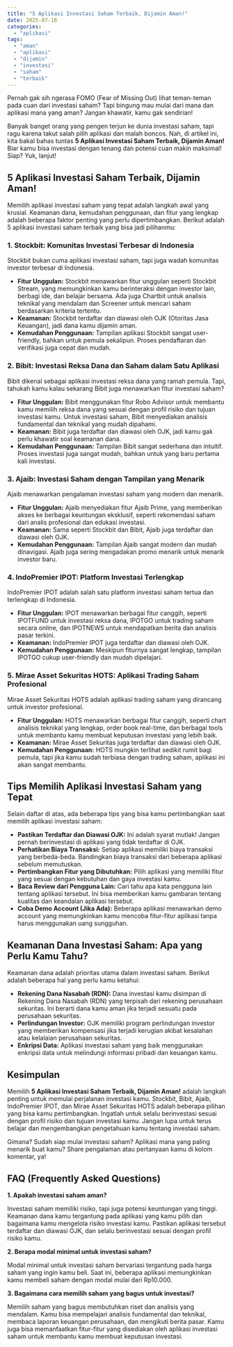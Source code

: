 ```yaml
---
title: "5 Aplikasi Investasi Saham Terbaik, Dijamin Aman!"
date: 2025-07-16
categories: 
  - "aplikasi"
tags: 
  - "aman"
  - "aplikasi"
  - "dijamin"
  - "investasi"
  - "saham"
  - "terbaik"
---
```


Pernah gak sih ngerasa FOMO (Fear of Missing Out) lihat teman-teman pada cuan dari investasi saham? Tapi bingung mau mulai dari mana dan aplikasi mana yang aman? Jangan khawatir, kamu gak sendirian!

Banyak banget orang yang pengen terjun ke dunia investasi saham, tapi ragu karena takut salah pilih aplikasi dan malah boncos. Nah, di artikel ini, kita bakal bahas tuntas **5 Aplikasi Investasi Saham Terbaik, Dijamin Aman!** Biar kamu bisa investasi dengan tenang dan potensi cuan makin maksimal! Siap? Yuk, lanjut!

## 5 Aplikasi Investasi Saham Terbaik, Dijamin Aman!

Memilih aplikasi investasi saham yang tepat adalah langkah awal yang krusial. Keamanan dana, kemudahan penggunaan, dan fitur yang lengkap adalah beberapa faktor penting yang perlu dipertimbangkan. Berikut adalah 5 aplikasi investasi saham terbaik yang bisa jadi pilihanmu:

### 1\. Stockbit: Komunitas Investasi Terbesar di Indonesia

Stockbit bukan cuma aplikasi investasi saham, tapi juga wadah komunitas investor terbesar di Indonesia.

- **Fitur Unggulan:** Stockbit menawarkan fitur unggulan seperti Stockbit Stream, yang memungkinkan kamu berinteraksi dengan investor lain, berbagi ide, dan belajar bersama. Ada juga Chartbit untuk analisis teknikal yang mendalam dan Screener untuk mencari saham berdasarkan kriteria tertentu.
- **Keamanan:** Stockbit terdaftar dan diawasi oleh OJK (Otoritas Jasa Keuangan), jadi dana kamu dijamin aman.
- **Kemudahan Penggunaan:** Tampilan aplikasi Stockbit sangat user-friendly, bahkan untuk pemula sekalipun. Proses pendaftaran dan verifikasi juga cepat dan mudah.

### 2\. Bibit: Investasi Reksa Dana dan Saham dalam Satu Aplikasi

Bibit dikenal sebagai aplikasi investasi reksa dana yang ramah pemula. Tapi, tahukah kamu kalau sekarang Bibit juga menawarkan fitur investasi saham?

- **Fitur Unggulan:** Bibit menggunakan fitur Robo Advisor untuk membantu kamu memilih reksa dana yang sesuai dengan profil risiko dan tujuan investasi kamu. Untuk investasi saham, Bibit menyediakan analisis fundamental dan teknikal yang mudah dipahami.
- **Keamanan:** Bibit juga terdaftar dan diawasi oleh OJK, jadi kamu gak perlu khawatir soal keamanan dana.
- **Kemudahan Penggunaan:** Tampilan Bibit sangat sederhana dan intuitif. Proses investasi juga sangat mudah, bahkan untuk yang baru pertama kali investasi.

### 3\. Ajaib: Investasi Saham dengan Tampilan yang Menarik

Ajaib menawarkan pengalaman investasi saham yang modern dan menarik.

- **Fitur Unggulan:** Ajaib menyediakan fitur Ajaib Prime, yang memberikan akses ke berbagai keuntungan eksklusif, seperti rekomendasi saham dari analis profesional dan edukasi investasi.
- **Keamanan:** Sama seperti Stockbit dan Bibit, Ajaib juga terdaftar dan diawasi oleh OJK.
- **Kemudahan Penggunaan:** Tampilan Ajaib sangat modern dan mudah dinavigasi. Ajaib juga sering mengadakan promo menarik untuk menarik investor baru.

### 4\. IndoPremier IPOT: Platform Investasi Terlengkap

IndoPremier IPOT adalah salah satu platform investasi saham tertua dan terlengkap di Indonesia.

- **Fitur Unggulan:** IPOT menawarkan berbagai fitur canggih, seperti IPOTFUND untuk investasi reksa dana, IPOTGO untuk trading saham secara online, dan IPOTNEWS untuk mendapatkan berita dan analisis pasar terkini.
- **Keamanan:** IndoPremier IPOT juga terdaftar dan diawasi oleh OJK.
- **Kemudahan Penggunaan:** Meskipun fiturnya sangat lengkap, tampilan IPOTGO cukup user-friendly dan mudah dipelajari.

### 5\. Mirae Asset Sekuritas HOTS: Aplikasi Trading Saham Profesional

Mirae Asset Sekuritas HOTS adalah aplikasi trading saham yang dirancang untuk investor profesional.

- **Fitur Unggulan:** HOTS menawarkan berbagai fitur canggih, seperti chart analisis teknikal yang lengkap, order book real-time, dan berbagai tools untuk membantu kamu membuat keputusan investasi yang lebih baik.
- **Keamanan:** Mirae Asset Sekuritas juga terdaftar dan diawasi oleh OJK.
- **Kemudahan Penggunaan:** HOTS mungkin terlihat sedikit rumit bagi pemula, tapi jika kamu sudah terbiasa dengan trading saham, aplikasi ini akan sangat membantu.

## Tips Memilih Aplikasi Investasi Saham yang Tepat

Selain daftar di atas, ada beberapa tips yang bisa kamu pertimbangkan saat memilih aplikasi investasi saham:

- **Pastikan Terdaftar dan Diawasi OJK:** Ini adalah syarat mutlak! Jangan pernah berinvestasi di aplikasi yang tidak terdaftar di OJK.
- **Perhatikan Biaya Transaksi:** Setiap aplikasi memiliki biaya transaksi yang berbeda-beda. Bandingkan biaya transaksi dari beberapa aplikasi sebelum memutuskan.
- **Pertimbangkan Fitur yang Dibutuhkan:** Pilih aplikasi yang memiliki fitur yang sesuai dengan kebutuhan dan gaya investasi kamu.
- **Baca Review dari Pengguna Lain:** Cari tahu apa kata pengguna lain tentang aplikasi tersebut. Ini bisa memberikan kamu gambaran tentang kualitas dan keandalan aplikasi tersebut.
- **Coba Demo Account (Jika Ada):** Beberapa aplikasi menawarkan demo account yang memungkinkan kamu mencoba fitur-fitur aplikasi tanpa harus menggunakan uang sungguhan.

## Keamanan Dana Investasi Saham: Apa yang Perlu Kamu Tahu?

Keamanan dana adalah prioritas utama dalam investasi saham. Berikut adalah beberapa hal yang perlu kamu ketahui:

- **Rekening Dana Nasabah (RDN):** Dana investasi kamu disimpan di Rekening Dana Nasabah (RDN) yang terpisah dari rekening perusahaan sekuritas. Ini berarti dana kamu aman jika terjadi sesuatu pada perusahaan sekuritas.
- **Perlindungan Investor:** OJK memiliki program perlindungan investor yang memberikan kompensasi jika terjadi kerugian akibat kesalahan atau kelalaian perusahaan sekuritas.
- **Enkripsi Data:** Aplikasi investasi saham yang baik menggunakan enkripsi data untuk melindungi informasi pribadi dan keuangan kamu.

## Kesimpulan

Memilih **5 Aplikasi Investasi Saham Terbaik, Dijamin Aman!** adalah langkah penting untuk memulai perjalanan investasi kamu. Stockbit, Bibit, Ajaib, IndoPremier IPOT, dan Mirae Asset Sekuritas HOTS adalah beberapa pilihan yang bisa kamu pertimbangkan. Ingatlah untuk selalu berinvestasi sesuai dengan profil risiko dan tujuan investasi kamu. Jangan lupa untuk terus belajar dan mengembangkan pengetahuan kamu tentang investasi saham.

Gimana? Sudah siap mulai investasi saham? Aplikasi mana yang paling menarik buat kamu? Share pengalaman atau pertanyaan kamu di kolom komentar, ya!

## FAQ (Frequently Asked Questions)

**1\. Apakah investasi saham aman?**

Investasi saham memiliki risiko, tapi juga potensi keuntungan yang tinggi. Keamanan dana kamu tergantung pada aplikasi yang kamu pilih dan bagaimana kamu mengelola risiko investasi kamu. Pastikan aplikasi tersebut terdaftar dan diawasi OJK, dan selalu berinvestasi sesuai dengan profil risiko kamu.

**2\. Berapa modal minimal untuk investasi saham?**

Modal minimal untuk investasi saham bervariasi tergantung pada harga saham yang ingin kamu beli. Saat ini, beberapa aplikasi memungkinkan kamu membeli saham dengan modal mulai dari Rp10.000.

**3\. Bagaimana cara memilih saham yang bagus untuk investasi?**

Memilih saham yang bagus membutuhkan riset dan analisis yang mendalam. Kamu bisa mempelajari analisis fundamental dan teknikal, membaca laporan keuangan perusahaan, dan mengikuti berita pasar. Kamu juga bisa memanfaatkan fitur-fitur yang disediakan oleh aplikasi investasi saham untuk membantu kamu membuat keputusan investasi.
